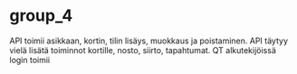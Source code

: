 # group_4

API toimii asikkaan, kortin, tilin lisäys, muokkaus ja poistaminen.
API täytyy vielä lisätä toiminnot kortille, nosto, siirto, tapahtumat.
QT alkutekijöissä login toimii
